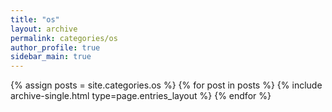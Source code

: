 ```yaml
---
title: "os"
layout: archive
permalink: categories/os
author_profile: true
sidebar_main: true
---
```


{% assign posts = site.categories.os %} {% for post in posts %}
{% include archive-single.html type=page.entries_layout %} {% endfor %}
